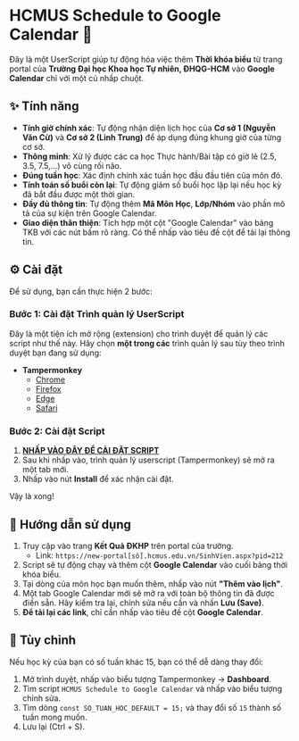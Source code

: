 # HCMUS Schedule to Google Calendar 📅

Đây là một UserScript giúp tự động hóa việc thêm **Thời khóa biểu** từ trang portal của **Trường Đại học Khoa học Tự nhiên, ĐHQG-HCM** vào **Google Calendar** chỉ với một cú nhấp chuột.

## ✨ Tính năng

* **Tính giờ chính xác**: Tự động nhận diện lịch học của **Cơ sở 1 (Nguyễn Văn Cừ)** và **Cơ sở 2 (Linh Trung)** để áp dụng đúng khung giờ của từng cơ sở.
* **Thông minh**: Xử lý được các ca học Thực hành/Bài tập có giờ lẻ (2.5, 3.5, 7.5,...) vô cùng rối não.
* **Đúng tuần học**: Xác định chính xác tuần học đầu đầu tiên của môn đó.
* **Tính toán số buổi còn lại**: Tự động giảm số buổi học lặp lại nếu học kỳ đã bắt đầu được một thời gian.
* **Đầy đủ thông tin**: Tự động thêm **Mã Môn Học**, **Lớp/Nhóm** vào phần mô tả của sự kiện trên Google Calendar.
* **Giao diện thân thiện**: Tích hợp một cột "Google Calendar" vào bảng TKB với các nút bấm rõ ràng. Có thể nhấp vào tiêu đề cột để tải lại thông tin.

## ⚙️ Cài đặt

Để sử dụng, bạn cần thực hiện 2 bước:

### Bước 1: Cài đặt Trình quản lý UserScript

Đây là một tiện ích mở rộng (extension) cho trình duyệt để quản lý các script như thế này. Hãy chọn **một trong các** trình quản lý sau tùy theo trình duyệt bạn đang sử dụng:

* **Tampermonkey**
    * [Chrome](https://chrome.google.com/webstore/detail/tampermonkey/dhdgffkkebhmkfjojejmpbldmpobfkfo)
    * [Firefox](https://addons.mozilla.org/vi/firefox/addon/tampermonkey/)
    * [Edge](https://microsoftedge.microsoft.com/addons/detail/tampermonkey/iikmkjmpaadaobahmlepeloendndfphd)
    * [Safari](https://www.tampermonkey.net/?browser=safari)

### Bước 2: Cài đặt Script

1.  **[NHẤP VÀO ĐÂY ĐỂ CÀI ĐẶT SCRIPT](https://github.com/nvhl/HCMUS-Schedule-to-Google-Calendar/raw/refs/heads/main/HCMUS-Schedule-to-Google-Calendar.user.js)**
2.  Sau khi nhấp vào, trình quản lý userscript (Tampermonkey) sẽ mở ra một tab mới.
3.  Nhấp vào nút **Install** để xác nhận cài đặt.

Vậy là xong!

## 🚀 Hướng dẫn sử dụng

1.  Truy cập vào trang **Kết Quả ĐKHP** trên portal của trường.
    * Link: `https://new-portal[số].hcmus.edu.vn/SinhVien.aspx?pid=212`
2.  Script sẽ tự động chạy và thêm cột **Google Calendar** vào cuối bảng thời khóa biểu.
3.  Tại dòng của môn học bạn muốn thêm, nhấp vào nút **"Thêm vào lịch"**.
4.  Một tab Google Calendar mới sẽ mở ra với toàn bộ thông tin đã được điền sẵn. Hãy kiểm tra lại, chỉnh sửa nếu cần và nhấn **Lưu (Save)**.
5.  **Để tải lại các link**, chỉ cần nhấp vào tiêu đề cột **Google Calendar**.

## 🔧 Tùy chỉnh

Nếu học kỳ của bạn có số tuần khác 15, bạn có thể dễ dàng thay đổi:
1.  Mở trình duyệt, nhấp vào biểu tượng Tampermonkey -> **Dashboard**.
2.  Tìm script `HCMUS Schedule to Google Calendar` và nhấp vào biểu tượng chỉnh sửa.
3.  Tìm dòng `const SO_TUAN_HOC_DEFAULT = 15;` và thay đổi số `15` thành số tuần mong muốn.
4.  Lưu lại (Ctrl + S).
